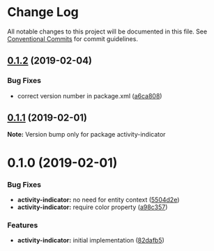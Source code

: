 # Change Log

All notable changes to this project will be documented in this file.
See [Conventional Commits](https://conventionalcommits.org) for commit guidelines.

## [0.1.2](https://github.com/jobvs/native-components/compare/activity-indicator@0.1.1...activity-indicator@0.1.2) (2019-02-04)

### Bug Fixes

-   correct version number in package.xml ([a6ca808](https://github.com/jobvs/native-components/commit/a6ca808))

## [0.1.1](https://github.com/jobvs/native-components/compare/activity-indicator@0.1.0...activity-indicator@0.1.1) (2019-02-01)

**Note:** Version bump only for package activity-indicator

# 0.1.0 (2019-02-01)

### Bug Fixes

-   **activity-indicator:** no need for entity context
    ([5504d2e](https://github.com/jobvs/native-components/commit/5504d2e))
-   **activity-indicator:** require color property
    ([a98c357](https://github.com/jobvs/native-components/commit/a98c357))

### Features

-   **activity-indicator:** initial implementation
    ([82dafb5](https://github.com/jobvs/native-components/commit/82dafb5))
